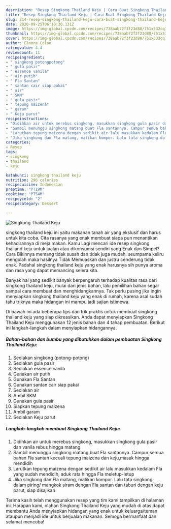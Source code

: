 ```yaml
---
description: "Resep Singkong Thailand Keju | Cara Buat Singkong Thailand Keju Yang Bikin Ngiler"
title: "Resep Singkong Thailand Keju | Cara Buat Singkong Thailand Keju Yang Bikin Ngiler"
slug: 214-resep-singkong-thailand-keju-cara-buat-singkong-thailand-keju-yang-bikin-ngiler
date: 2020-09-25T06:10:30.131Z
image: https://img-global.cpcdn.com/recipes/738aab72f3f23d88/751x532cq70/singkong-thailand-keju-foto-resep-utama.jpg
thumbnail: https://img-global.cpcdn.com/recipes/738aab72f3f23d88/751x532cq70/singkong-thailand-keju-foto-resep-utama.jpg
cover: https://img-global.cpcdn.com/recipes/738aab72f3f23d88/751x532cq70/singkong-thailand-keju-foto-resep-utama.jpg
author: Elnora Colon
ratingvalue: 4.4
reviewcount: 11
recipeingredient:
- " singkong potongpotong"
- " gula pasir"
- " essence vanila"
- " air putih"
- " Fla Santan"
- " santan cair siap pakai"
- " air"
- " SKM"
- " gula pasir"
- " tepung maizena"
- " garam"
- " Keju parut"
recipeinstructions:
- "Didihkan air untuk merebus singkong, masukkan singkong gula pasir dan vanila rebus hingga matang"
- "Sambil menunggu singkong matang buat Fla santannya. Campur semua bahan Fla santan kecuali tepung maizena dan keju,masak hingga mendidih"
- "Larutkan tepung maizena dengan sedikit air lalu masukkan kedalam Fla yang sudah mendidih, aduk rata hingga Fla meletup-letup"
- "Jika singkong dan Fla matang, matikan kompor. Lalu tata singkong dalam piring/ mangkok siram dengan Fla santan dan taburi dengan keju parut, siap disajikan"
categories:
- Resep
tags:
- singkong
- thailand
- keju

katakunci: singkong thailand keju 
nutrition: 296 calories
recipecuisine: Indonesian
preptime: "PT19M"
cooktime: "PT54M"
recipeyield: "2"
recipecategory: Dessert

---
```



![Singkong Thailand Keju](https://img-global.cpcdn.com/recipes/738aab72f3f23d88/751x532cq70/singkong-thailand-keju-foto-resep-utama.jpg)


singkong thailand keju ini yaitu makanan tanah air yang ekslusif dan harus untuk kita coba. Cita rasanya yang enak membuat siapa pun menantikan kehadirannya di meja makan.
Kamu Lagi mencari ide resep singkong thailand keju untuk jualan atau dikonsumsi sendiri yang Enak dan Simpel? Cara Bikinnya memang tidak susah dan tidak juga mudah. seumpama keliru mengolah maka hasilnya Tidak Memuaskan dan justru cenderung tidak enak. Padahal singkong thailand keju yang enak harusnya sih punya aroma dan rasa yang dapat memancing selera kita.



Banyak hal yang sedikit banyak berpengaruh terhadap kualitas rasa dari singkong thailand keju, mulai dari jenis bahan, lalu pemilihan bahan segar sampai cara membuat dan menghidangkannya. Tak perlu pusing jika ingin menyiapkan singkong thailand keju yang enak di rumah, karena asal sudah tahu triknya maka hidangan ini mampu jadi sajian istimewa.


Di bawah ini ada beberapa tips dan trik praktis untuk membuat singkong thailand keju yang siap dikreasikan. Anda dapat menyiapkan Singkong Thailand Keju menggunakan 12 jenis bahan dan 4 tahap pembuatan. Berikut ini langkah-langkah dalam menyiapkan hidangannya.

<!--inarticleads1-->

##### Bahan-bahan dan bumbu yang dibutuhkan dalam pembuatan Singkong Thailand Keju:

1. Sediakan  singkong (potong-potong)
1. Sediakan  gula pasir
1. Sediakan  essence vanila
1. Gunakan  air putih
1. Gunakan  Fla Santan
1. Gunakan  santan cair siap pakai
1. Sediakan  air
1. Ambil  SKM
1. Gunakan  gula pasir
1. Siapkan  tepung maizena
1. Ambil  garam
1. Sediakan  Keju parut




<!--inarticleads2-->

##### Langkah-langkah membuat Singkong Thailand Keju:

1. Didihkan air untuk merebus singkong, masukkan singkong gula pasir dan vanila rebus hingga matang
1. Sambil menunggu singkong matang buat Fla santannya. Campur semua bahan Fla santan kecuali tepung maizena dan keju,masak hingga mendidih
1. Larutkan tepung maizena dengan sedikit air lalu masukkan kedalam Fla yang sudah mendidih, aduk rata hingga Fla meletup-letup
1. Jika singkong dan Fla matang, matikan kompor. Lalu tata singkong dalam piring/ mangkok siram dengan Fla santan dan taburi dengan keju parut, siap disajikan




Terima kasih telah menggunakan resep yang tim kami tampilkan di halaman ini. Harapan kami, olahan Singkong Thailand Keju yang mudah di atas dapat membantu Anda menyiapkan hidangan yang enak untuk keluarga/teman ataupun menjadi ide untuk berjualan makanan. Semoga bermanfaat dan selamat mencoba!
